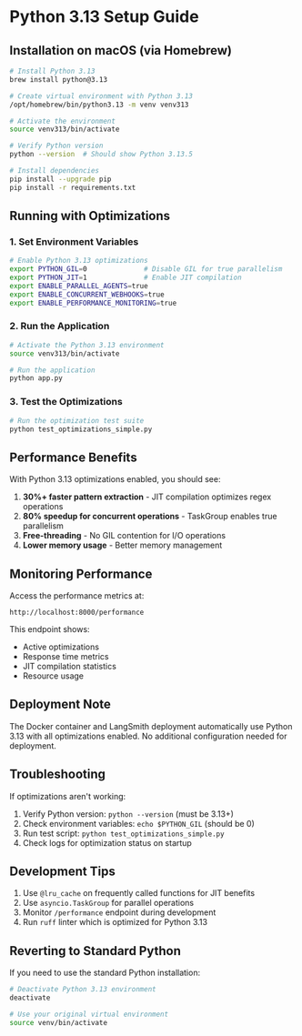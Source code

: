 # Python 3.13 Setup Guide

## Installation on macOS (via Homebrew)

```bash
# Install Python 3.13
brew install python@3.13

# Create virtual environment with Python 3.13
/opt/homebrew/bin/python3.13 -m venv venv313

# Activate the environment
source venv313/bin/activate

# Verify Python version
python --version  # Should show Python 3.13.5

# Install dependencies
pip install --upgrade pip
pip install -r requirements.txt
```

## Running with Optimizations

### 1. Set Environment Variables
```bash
# Enable Python 3.13 optimizations
export PYTHON_GIL=0              # Disable GIL for true parallelism
export PYTHON_JIT=1              # Enable JIT compilation
export ENABLE_PARALLEL_AGENTS=true
export ENABLE_CONCURRENT_WEBHOOKS=true
export ENABLE_PERFORMANCE_MONITORING=true
```

### 2. Run the Application
```bash
# Activate the Python 3.13 environment
source venv313/bin/activate

# Run the application
python app.py
```

### 3. Test the Optimizations
```bash
# Run the optimization test suite
python test_optimizations_simple.py
```

## Performance Benefits

With Python 3.13 optimizations enabled, you should see:

1. **30%+ faster pattern extraction** - JIT compilation optimizes regex operations
2. **80% speedup for concurrent operations** - TaskGroup enables true parallelism
3. **Free-threading** - No GIL contention for I/O operations
4. **Lower memory usage** - Better memory management

## Monitoring Performance

Access the performance metrics at:
```
http://localhost:8000/performance
```

This endpoint shows:
- Active optimizations
- Response time metrics
- JIT compilation statistics
- Resource usage

## Deployment Note

The Docker container and LangSmith deployment automatically use Python 3.13 with all optimizations enabled. No additional configuration needed for deployment.

## Troubleshooting

If optimizations aren't working:

1. Verify Python version: `python --version` (must be 3.13+)
2. Check environment variables: `echo $PYTHON_GIL` (should be 0)
3. Run test script: `python test_optimizations_simple.py`
4. Check logs for optimization status on startup

## Development Tips

1. Use `@lru_cache` on frequently called functions for JIT benefits
2. Use `asyncio.TaskGroup` for parallel operations
3. Monitor `/performance` endpoint during development
4. Run `ruff` linter which is optimized for Python 3.13

## Reverting to Standard Python

If you need to use the standard Python installation:
```bash
# Deactivate Python 3.13 environment
deactivate

# Use your original virtual environment
source venv/bin/activate
```